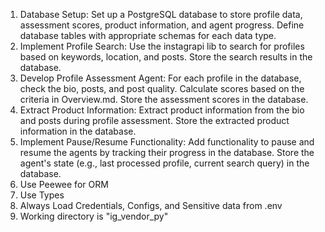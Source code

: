 1. Database Setup: Set up a PostgreSQL database to store profile data, assessment scores, product information, and agent progress. Define database tables with appropriate schemas for each data type.
2. Implement Profile Search: Use the instagrapi lib to search for profiles based on keywords, location, and posts. Store the search results in the database.
3. Develop Profile Assessment Agent: For each profile in the database, check the bio, posts, and post quality. Calculate scores based on the criteria in Overview.md. Store the assessment scores in the database.
4. Extract Product Information: Extract product information from the bio and posts during profile assessment. Store the extracted product information in the database.
5. Implement Pause/Resume Functionality: Add functionality to pause and resume the agents by tracking their progress in the database. Store the agent's state (e.g., last processed profile, current search query) in the database.
6. Use Peewee for ORM
7. Use Types
8. Always Load Credentials, Configs, and Sensitive data from .env
9. Working directory is "ig_vendor_py"
